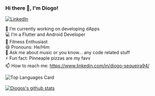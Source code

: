 ### Hi there 👋, I'm Diogo!

<a href="https://www.linkedin.com/in/diogo-sequeira94/" target="_blank"><img src="https://img.shields.io/badge/LinkedIn-%230077B5.svg?&style=flat-square&logo=linkedin&logoColor=white" alt="LinkedIn"></a>

🔭 I’m currently working on developing dApps<br />
:computer: I’m a Flutter and Android Developer<br />
🥑 Fitness Enthusiast<br />
😄 Pronouns: He/Him<br />
💬 Ask me about music or you know... any code related stuff<br />
⚡ Fun fact: Pinneaple pizzas are my favv<br />
📫 How to reach me: https://www.linkedin.com/in/diogo-sequeira94/
<br />

![Top Languages Card](https://github-readme-stats.vercel.app/api/top-langs/?username=diogosequeira94&layout=compact&hide=css,html)
<br />
<br />
[![Diogos's github stats](https://github-readme-stats.vercel.app/api?username=diogosequeira94&count_private=true&show_icons=true&theme=default)](https://github.com/diogosequeira94/github-readme-stats)
